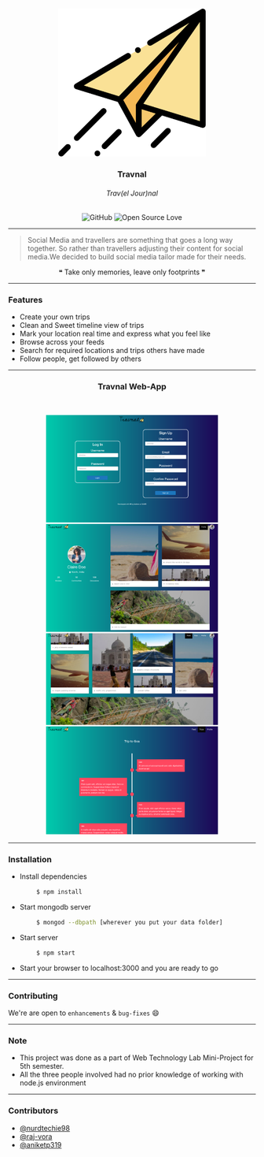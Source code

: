 <p align="center">
  <a href="" rel="noopener">
 <img width=300px src="./travnal/public/images/paper-plane.png" alt="Travnal-logo"></a>
</p>

<h3 align="center">Travnal</h3>
<h6 align="center">Trav(el Jour)nal</h6>

<div align="center">

![GitHub](https://img.shields.io/github/license/mashape/apistatus.svg?style=for-the-badge)
![Open Source Love](https://badges.frapsoft.com/os/v1/open-source-175x29.png?v=103)
</div>

------------------------------------------

>Social Media and travellers are something that goes a long way together. So rather than travellers adjusting their content for social media.We decided to build social media tailor made for their needs.


<div align="center">
&#10077; Take only memories, leave only footprints &#10078
</div>


------------------------------------------
### Features

- Create your own trips
- Clean and Sweet timeline view of trips
- Mark your location real time and express what you feel like
- Browse across your feeds
- Search for required locations and trips others have made
- Follow people, get followed by others

------------------------------------------
<div align="center">

<h3 > Travnal Web-App  </h3>
<br>
<p align="center">
<img src ="./travnal/public/images/Screenshot-1.png" width = 350px>
<img src ="./travnal/public/images/Screenshot-2.png" width = 350px>
<img src ="./travnal/public/images/Screenshot-3.png" width = 350px>
<img src ="./travnal/public/images/Screenshot-4.png" width = 350px>
</p>

</div>

------------------------------------------
### Installation

* Install dependencies
```sh
        $ npm install
```

* Start mongodb server
```sh
        $ mongod --dbpath [wherever you put your data folder]
```

* Start server
```sh
        $ npm start
```

* Start your browser to localhost:3000 and you are ready to go 

------------------------------------------
### Contributing

 We're are open to `enhancements` & `bug-fixes` :smile:

------------------------------------------
### Note

- This project was done as a part of Web Technology Lab Mini-Project for 5th semester.
- All the three people involved had no prior knowledge of working with node.js environment

------------------------------------------
### Contributors

- [@nurdtechie98](https://github.com/nurdtechie98)
- [@raj-vora](https://github.com/raj-vora)
- [@aniketp319](https://github.com/aniketp319)

